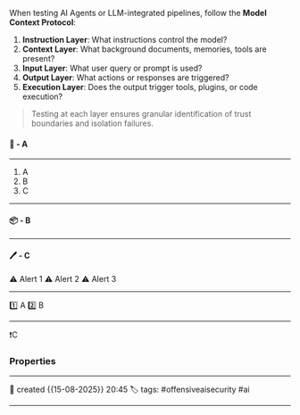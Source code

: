 When testing AI Agents or LLM-integrated pipelines, follow the **Model Context Protocol**:

1. **Instruction Layer**: What instructions control the model?
2. **Context Layer**: What background documents, memories, tools are present?
3. **Input Layer**: What user query or prompt is used?
4. **Output Layer**: What actions or responses are triggered?
5. **Execution Layer**: Does the output trigger tools, plugins, or code execution?

> Testing at each layer ensures granular identification of trust boundaries and isolation failures.

#### 🚀 - A
---
1. A
2. B
3. C

---
#### 📦 - B
--- 

#### 🖊️ - C


⚠ Alert 1
⚠ Alert 2
⚠ Alert 3


--- 

 1️⃣ A
 2️⃣ B
 
--- 

❗C


### Properties
---
📆 created   {{15-08-2025}} 20:45
🏷️ tags: #offensiveaisecurity #ai

---
